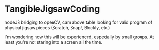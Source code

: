 # TangibleJigsawCoding
nodeJS bridging to openCV, cam above table looking for valid program of physical jigsaw pieces (Scratch, Snap!, Blockly, etc.)

I'm wondering how this will be experienced, especially by small groups. At least you're not staring into a screen all the time.
